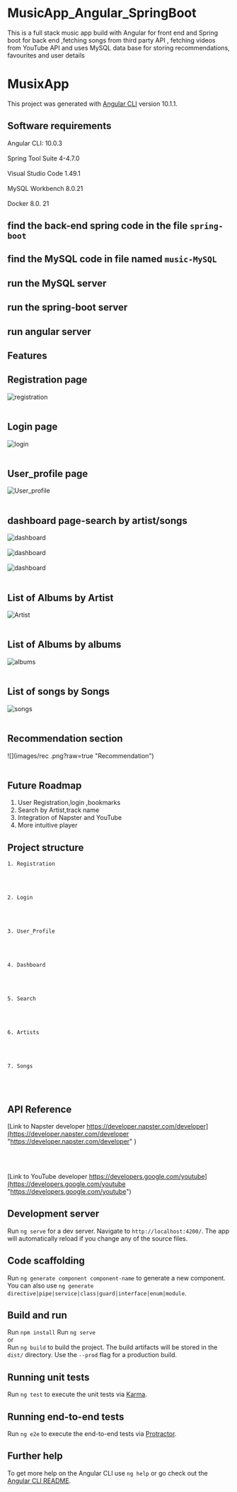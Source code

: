 # MusicApp_Angular_SpringBoot
This is a full stack music app build with Angular for front end and Spring boot for back end ,fetching songs from third party API , fetching videos from YouTube API and uses MySQL data base for storing recommendations, favourites and user details

# MusixApp

This project was generated with [Angular CLI](https://github.com/angular/angular-cli) version 10.1.1.


## Software requirements
Angular CLI: 10.0.3 <br> </br>
Spring Tool  Suite 4-4.7.0 <br> </br>
Visual Studio Code 1.49.1 <br> </br>
MySQL Workbench 8.0.21 <br> </br>
Docker 8.0. 21

## find the back-end spring code in the file `spring-boot`
## find the MySQL code in file named `music-MySQL`
## run the MySQL server 
## run the spring-boot server
## run angular server 

## Features

## Registration page
![](images/Registration.png?raw=true "registration")
<br /><br />

## Login page
![](images/login.png?raw=true "login")
<br /><br />

## User_profile page
![](images/user_prof.png?raw=true "User_profile")
<br /><br />

## dashboard page-search by artist/songs
![](images/dashboard0.png?raw=true "dashboard")
<br /><br />
![](images/dashboard1.png?raw=true "dashboard")
<br /><br />
![](images/dashboard2.png?raw=true "dashboard")
<br /><br />

## List of Albums by Artist
![](images/Artist.png?raw=true "Artist")
<br /><br />

## List of Albums by albums
![](images/albums.png?raw=true "albums")
<br /><br />

## List of songs by Songs
![](images/songs.png?raw=true "songs")
<br /><br />


## Recommendation section
![](images/rec
.png?raw=true "Recommendation")
<br /><br />



##  Future Roadmap
1. User Registration,login ,bookmarks
2. Search by Artist,track name
3. Integration of Napster and YouTube
4. More intuitive player
 


## Project structure
    1. Registration
<br /><br />

    2. Login
<br /><br />

    3. User_Profile
<br /><br />

    4. Dashboard
<br /><br />

    5. Search
 <br /><br />

    6. Artists
<br /><br />

    7. Songs
 <br /><br />                         


## API Reference
[Link to Napster developer https://developer.napster.com/developer](https://developer.napster.com/developer "https://developer.napster.com/developer" )

<br> </br>

[Link to YouTube developer https://developers.google.com/youtube](https://developers.google.com/youtube  "https://developers.google.com/youtube")

## Development server

Run `ng serve` for a dev server. Navigate to `http://localhost:4200/`. The app will automatically reload if you change any of the source files.

## Code scaffolding

Run `ng generate component component-name` to generate a new component. You can also use `ng generate directive|pipe|service|class|guard|interface|enum|module`.

## Build and run
Run `npm install` 
Run `ng serve`
<br>or</br>
Run `ng build` to build the project. The build artifacts will be stored in the `dist/` directory. Use the `--prod` flag for a production build.

## Running unit tests

Run `ng test` to execute the unit tests via [Karma](https://karma-runner.github.io).

## Running end-to-end tests

Run `ng e2e` to execute the end-to-end tests via [Protractor](http://www.protractortest.org/).

## Further help

To get more help on the Angular CLI use `ng help` or go check out the [Angular CLI README](https://github.com/angular/angular-cli/blob/master/README.md).


 
